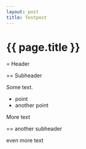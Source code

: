 ```yaml
---
layout: post
title: Testpost
---
```


{{ page.title }}
================

= Header

== Subheader

Some text.

- point
- another point

More text

== another subheader

even more text
